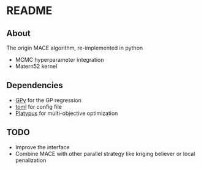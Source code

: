 # README

## About

The origin MACE algorithm, re-implemented in python

- MCMC hyperparameter integration
- Matern52 kernel

## Dependencies

- [GPy](https://github.com/SheffieldML/GPy) for the GP regression
- [toml](https://github.com/uiri/toml) for config file
- [Platypus](https://github.com/Project-Platypus/Platypus) for multi-objective optimization

## TODO

- Improve the interface
- Combine MACE with other parallel strategy like kriging believer or local penalization

